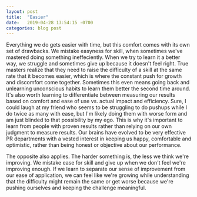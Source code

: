 ```yaml
---
layout: post
title:  "Easier"
date:   2019-04-28 13:54:15 -0700
categories: blog post
---
```


Everything we do gets easier with time, but this comfort comes with its own set of drawbacks. We mistake easyness for skill, when sometimes we've mastered doing something ineffeciently. When we try to learn it a better way, we struggle and sometimes give up because it doesn't feel right. True masters realize that they need to raise the difficulty of a skill at the same rate that it becomes easier, which is where the constant push for growth and discomfort come together. Sometimes this even means going back and unlearning unconscious habits to learn them better the second time around. It's also worth learning to differentiate between measuring our results based on comfort and ease of use vs. actual impact and efficiency. Sure, I could laugh at my friend who seems to be struggling to do pushups while I do twice as many with ease, but I'm likely doing them with worse form and am just blinded to that possibility by my ego. This is why it's important to learn from people with proven results rather than relying on our own judgment to measure results. Our brains have evolved to be very effective PR departments with a vested interest in keeping us happy, comfortable and optimistic, rather than being honest or objective about our performance. 

The opposite also applies. The harder something is, the less we think we're improving. We mistake ease for skill and give up when we don't feel we're improving enough. If we learn to separate our sense of improvement from our ease of application, we can feel like we're growing while understanding that the difficulty might remain the same or get worse because we're pushing ourselves and keeping the challenge meaningful.